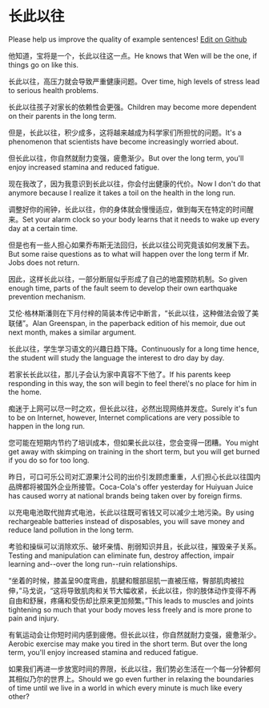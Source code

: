 # 长此以往

Please help us improve the quality of example sentences! [Edit on Github](https://github.com/jiyushe/jiyu-example-sentence-source/blob/main/chinese/changciyiwang.md)

<p><span class="chinese">他知道，宝将是一个，长此以往这一点。</span><span class="english">He knows that Wen will be the one, if things go on like this.</span></p>

<p><span class="chinese">长此以往，高压力就会导致严重健康问题。</span><span class="english">Over time, high levels of stress lead to serious health problems.</span></p>

<p><span class="chinese">长此以往孩子对家长的依赖性会更强。</span><span class="english">Children may become more dependent on their parents in the long term.</span></p>

<p><span class="chinese">但是，长此以往，积少成多，这将越来越成为科学家们所担忧的问题。</span><span class="english">It's a phenomenon that scientists have become increasingly worried about.</span></p>

<p><span class="chinese">但长此以往，你自然就耐力变强，疲惫渐少。</span><span class="english">But over the long term, you'll enjoy increased stamina and reduced fatigue.</span></p>

<p><span class="chinese">现在我改了，因为我意识到长此以往，你会付出健康的代价。</span><span class="english">Now I don't do that anymore because I realize it takes a toil on the health in the long run.</span></p>

<p><span class="chinese">调整好你的闹钟，长此以往，你的身体就会慢慢适应，做到每天在特定的时间醒来。</span><span class="english">Set your alarm clock so your body learns that it needs to wake up every day at a certain time.</span></p>

<p><span class="chinese">但是也有一些人担心如果乔布斯无法回归，长此以往公司究竟该如何发展下去。</span><span class="english">But some raise questions as to what will happen over the long term if Mr. Jobs does not return.</span></p>

<p><span class="chinese">因此，这样长此以往，一部分断层似乎形成了自己的地震预防机制。</span><span class="english">So given enough time, parts of the fault seem to develop their own earthquake prevention mechanism.</span></p>

<p><span class="chinese">艾伦·格林斯潘则在下月付梓的简装本传记中断言，“长此以往，这种做法会毁了美联储”。</span><span class="english">Alan Greenspan, in the paperback edition of his memoir, due out next month, makes a similar argument.</span></p>

<p><span class="chinese">长此以往，学生学习语文的兴趣日趋下降。</span><span class="english">Continuously for a long time hence, the student will study the language the interest to dro day by day.</span></p>

<p><span class="chinese">若家长长此以往，那儿子会认为家中真容不下他了。</span><span class="english">If his parents keep responding in this way, the son will begin to feel there\'s no place for him in the home.</span></p>

<p><span class="chinese">痴迷于上网可以尽一时之欢，但长此以往，必然出现网络并发症。</span><span class="english">Surely it's fun to be on Internet, however, Internet complications are very possible to happen in the long run.</span></p>

<p><span class="chinese">您可能在短期内节约了培训成本，但如果长此以往，您会变得一团糟。</span><span class="english">You might get away with skimping on training in the short term, but you will get burned if you do so for too long.</span></p>

<p><span class="chinese">昨日，可口可乐公司对汇源果汁公司的出价引发顾虑重重，人们担心长此以往国内品牌都将被国外企业所接管。</span><span class="english">Coca-Cola's offer yesterday for Huiyuan Juice has caused worry at national brands being taken over by foreign firms.</span></p>

<p><span class="chinese">以充电电池取代抛弃式电池，长此以往既可省钱又可以减少土地污染。</span><span class="english">By using rechargeable batteries instead of disposables, you will save money and reduce land pollution in the long term.</span></p>

<p><span class="chinese">考验和操纵可以消除欢乐、破坏亲情、削弱知识并且，长此以往，摧毁亲子关系。</span><span class="english">Testing and manipulation can eliminate fun, destroy affection, impair learning and--over the long run--ruin relationships.</span></p>

<p><span class="chinese">“坐着的时候，膝盖呈90度弯曲，肌腱和髋部屈肌一直被压缩，臀部肌肉被拉伸，”马戈说，“这将导致肌肉和关节大幅收紧，长此以往，你的肢体动作变得不再自由和舒展，疼痛和受伤却比原来更加频繁。”</span><span class="english">This leads to muscles and joints tightening so much that your body moves less freely and is more prone to pain and injury.</span></p>

<p><span class="chinese">有氧运动会让你短时间内感到疲倦。但长此以往，你自然就耐力变强，疲惫渐少。</span><span class="english">Aerobic exercise may make you tired in the short term. But over the long term, you'll enjoy increased stamina and reduced fatigue.</span></p>

<p><span class="chinese">如果我们再进一步放宽时间的界限，长此以往，我们势必生活在一个每一分钟都何其相似乃尔的世界上。</span><span class="english">Should we go even further in relaxing the boundaries of time until we live in a world in which every minute is much like every other?</span></p>

